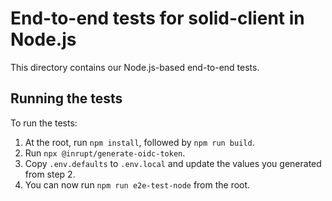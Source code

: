 # End-to-end tests for solid-client in Node.js

This directory contains our Node.js-based end-to-end tests.

## Running the tests

To run the tests:

1. At the root, run `npm install`, followed by `npm run build`.
2. Run `npx @inrupt/generate-oidc-token`.
3. Copy `.env.defaults` to `.env.local` and update the values you generated from
   step 2.
4. You can now run `npm run e2e-test-node` from the root.
